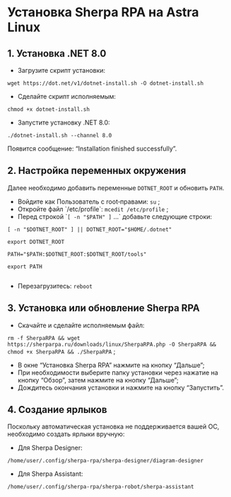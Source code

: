 # Установка Sherpa RPA на Astra Linux

## 1. Установка .NET 8.0 <a href="#docs-internal-guid-f9793f2b-7fff-a245-1b5d-b6830db76dae" id="docs-internal-guid-f9793f2b-7fff-a245-1b5d-b6830db76dae"></a>

* Загрузите скрипт установки:

`wget https://dot.net/v1/dotnet-install.sh -O dotnet-install.sh`

* Сделайте скрипт исполняемым:

`chmod +x dotnet-install.sh`

* Запустите установку .NET 8.0:

`./dotnet-install.sh --channel 8.0`

Появится сообщение: “Installation finished successfully”.

## 2. Настройка переменных окружения

Далее необходимо добавить переменные `DOTNET_ROOT` и обновить `PATH`.

* Войдите как Пользователь с root‑правами: `su` ;
* Откройте файл \`/etc/profile\`: `mcedit /etc/profile` ;
* Перед строкой \``[ -n "$PATH" ]` ...\` добавьте следующие строки:

`[ -n "$DOTNET_ROOT" ] || DOTNET_ROOT="$HOME/.dotnet"`

`export DOTNET_ROOT`

`PATH="$PATH:$DOTNET_ROOT:$DOTNET_ROOT/tools"`

`export PATH`

<figure><img src="https://lh7-rt.googleusercontent.com/docsz/AD_4nXcz3l4QACRjLcavieJcPW31ALdm6wWV1og5iERUFO0ayeiNYRWsI_rBkZ20UjZbAPrSY2KL_yEMh9gYCsoOvLzxwBf-LPThV-uimTLdTqmqvbDonq4WhYo1D-QFIJItQc8r3QMf-g?key=_oVS3d47PkNC9idSJKbD8g" alt=""><figcaption></figcaption></figure>

* Перезагрузитесь: `reboot`

## 3. Установка или обновление Sherpa RPA

* Скачайте и сделайте исполняемым файл:

`rm -f SherpaRPA && wget https://sherparpa.ru/downloads/linux/SherpaRPA.php -O SherpaRPA && chmod +x SherpaRPA && ./SherpaRPA` ;

* В окне “Установка Sherpa RPA” нажмите на кнопку “Дальше”;
* При необходимости выберите папку установки через нажатие на кнопку “Обзор”, затем нажмите на кнопку “Дальше”;
* Дождитесь окончания установки и нажмите на кнопку “Запустить”.

## 4. Создание ярлыков

Поскольку автоматическая установка не поддерживается вашей ОС, необходимо создать ярлыки вручную:

* Для Sherpa Designer:

`/home/user/.config/sherpa-rpa/sherpa-designer/diagram-designer`

* Для Sherpa Assistant:

`/home/user/.config/sherpa-rpa/sherpa-robot/sherpa-assistant`
